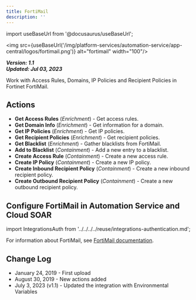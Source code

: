 ```yaml
---
title: FortiMail
description: ''
---
```

import useBaseUrl from '@docusaurus/useBaseUrl';

<img src={useBaseUrl('/img/platform-services/automation-service/app-central/logos/fortimail.png')} alt="fortimail" width="100"/>

***Version: 1.1  
Updated: Jul 03, 2023***

Work with Access Rules, Domains, IP Policies and Recipient Policies in Fortinet FortiMail.

## Actions

* **Get Access Rules** (*Enrichment*) - Get access rules.
* **Get Domain Info** (*Enrichment*) - Get information for a domain.
* **Get IP Policies** (*Enrichment*) - Get IP policies.
* **Get Recipient Policies** (*Enrichment*) - Get recipient policies.
* **Get Blacklist** (*Enrichment*) - Gather blacklists from FortiMail.
* **Add to Blacklist** (*Containment*) - Add a new entry to a blacklist.
* **Create Access Rule** (*Containment*) - Create a new access rule.
* **Create IP Policy** (*Containment*) - Create a new IP policy.
* **Create Inbound Recipient Policy** (*Containment*) - Create a new inbound recipient policy.
* **Create Outbound Recipient Policy** (*Containment*) - Create a new outbound recipient policy.

## Configure FortiMail in Automation Service and Cloud SOAR

import IntegrationsAuth from '../../../../reuse/integrations-authentication.md';

<IntegrationsAuth/>

For information about FortiMail, see [FortiMail documentation](https://docs.fortinet.com/product/fortimail/7.6).

## Change Log

* January 24, 2019 - First upload
* August 30, 2019 - New actions added
* July 3, 2023 (v1.1) - Updated the integration with Environmental Variables
